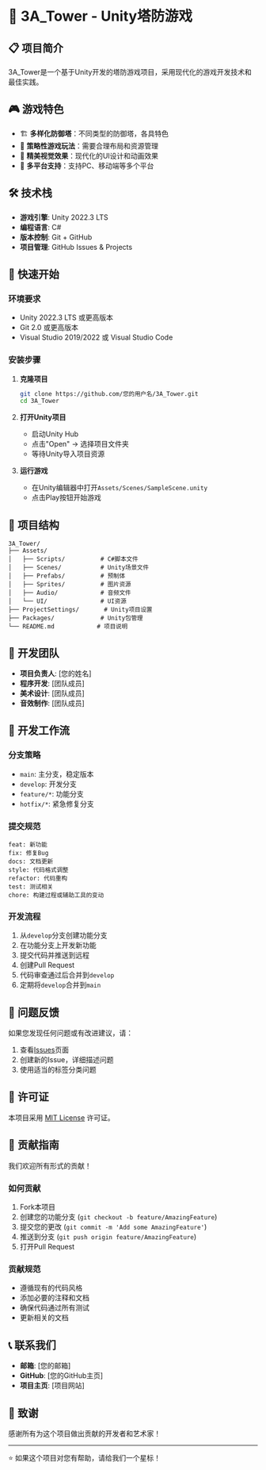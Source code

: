 # 🏰 3A_Tower - Unity塔防游戏

## 📋 项目简介

3A_Tower是一个基于Unity开发的塔防游戏项目，采用现代化的游戏开发技术和最佳实践。

## 🎮 游戏特色

- 🏗️ **多样化防御塔**：不同类型的防御塔，各具特色
- 🎯 **策略性游戏玩法**：需要合理布局和资源管理
- 🎨 **精美视觉效果**：现代化的UI设计和动画效果
- 📱 **多平台支持**：支持PC、移动端等多个平台

## 🛠️ 技术栈

- **游戏引擎**: Unity 2022.3 LTS
- **编程语言**: C#
- **版本控制**: Git + GitHub
- **项目管理**: GitHub Issues & Projects

## 🚀 快速开始

### 环境要求

- Unity 2022.3 LTS 或更高版本
- Git 2.0 或更高版本
- Visual Studio 2019/2022 或 Visual Studio Code

### 安装步骤

1. **克隆项目**
   ```bash
   git clone https://github.com/您的用户名/3A_Tower.git
   cd 3A_Tower
   ```

2. **打开Unity项目**
   - 启动Unity Hub
   - 点击"Open" → 选择项目文件夹
   - 等待Unity导入项目资源

3. **运行游戏**
   - 在Unity编辑器中打开`Assets/Scenes/SampleScene.unity`
   - 点击Play按钮开始游戏

## 📁 项目结构

```
3A_Tower/
├── Assets/
│   ├── Scripts/          # C#脚本文件
│   ├── Scenes/           # Unity场景文件
│   ├── Prefabs/          # 预制体
│   ├── Sprites/          # 图片资源
│   ├── Audio/            # 音频文件
│   └── UI/               # UI资源
├── ProjectSettings/       # Unity项目设置
├── Packages/             # Unity包管理
└── README.md            # 项目说明
```

## 👥 开发团队

- **项目负责人**: [您的姓名]
- **程序开发**: [团队成员]
- **美术设计**: [团队成员]
- **音效制作**: [团队成员]

## 🔄 开发工作流

### 分支策略

- `main`: 主分支，稳定版本
- `develop`: 开发分支
- `feature/*`: 功能分支
- `hotfix/*`: 紧急修复分支

### 提交规范

```
feat: 新功能
fix: 修复Bug
docs: 文档更新
style: 代码格式调整
refactor: 代码重构
test: 测试相关
chore: 构建过程或辅助工具的变动
```

### 开发流程

1. 从`develop`分支创建功能分支
2. 在功能分支上开发新功能
3. 提交代码并推送到远程
4. 创建Pull Request
5. 代码审查通过后合并到`develop`
6. 定期将`develop`合并到`main`

## 🐛 问题反馈

如果您发现任何问题或有改进建议，请：

1. 查看[Issues](https://github.com/您的用户名/3A_Tower/issues)页面
2. 创建新的Issue，详细描述问题
3. 使用适当的标签分类问题

## 📄 许可证

本项目采用 [MIT License](LICENSE) 许可证。

## 🤝 贡献指南

我们欢迎所有形式的贡献！

### 如何贡献

1. Fork本项目
2. 创建您的功能分支 (`git checkout -b feature/AmazingFeature`)
3. 提交您的更改 (`git commit -m 'Add some AmazingFeature'`)
4. 推送到分支 (`git push origin feature/AmazingFeature`)
5. 打开Pull Request

### 贡献规范

- 遵循现有的代码风格
- 添加必要的注释和文档
- 确保代码通过所有测试
- 更新相关的文档

## 📞 联系我们

- **邮箱**: [您的邮箱]
- **GitHub**: [您的GitHub主页]
- **项目主页**: [项目网站]

## 🙏 致谢

感谢所有为这个项目做出贡献的开发者和艺术家！

---

⭐ 如果这个项目对您有帮助，请给我们一个星标！ 